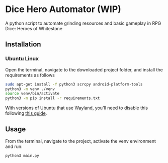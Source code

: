 # Dice Hero Automator (WIP)
A python script to automate grinding resources and basic gameplay in RPG Dice: Heroes of Whitestone

## Installation
### Ubuntu Linux
Open the terminal, navigate to the downloaded project folder, and install the requirements as follows
```bash
sudo apt-get install -Y python3 scrcpy android-platform-tools
python3 -m venv ./venv
source venv/bin/activate
python3 -m pip install -r requirements.txt
```

With versions of Ubuntu that use Wayland, you'll need to disable this following [this guide](https://linuxhint.com/enable-disable-wayland-ubuntu/).

## Usage
From the terminal, navigate to the project, activate the venv environment and run:
```
python3 main.py
```